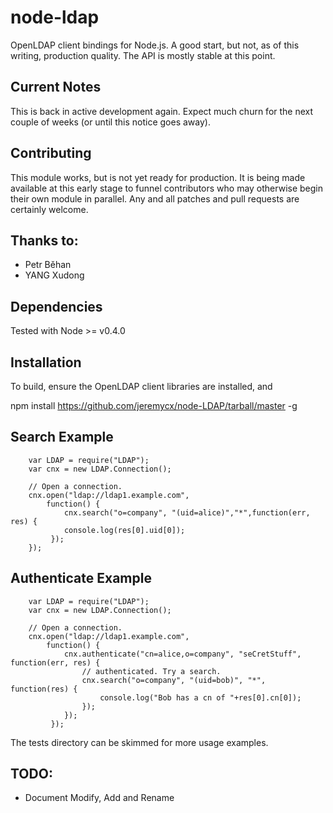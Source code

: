 node-ldap
=========

OpenLDAP client bindings for Node.js. A good start, but not, as of
this writing, production quality. The API is mostly stable at this point.

Current Notes
-------------
This is back in active development again. Expect much churn for the
next couple of weeks (or until this notice goes away).

Contributing
------------

This module works, but is not yet ready for production. It is being
made available at this early stage to funnel contributors who may
otherwise begin their own module in parallel. Any and all patches and
pull requests are certainly welcome.

Thanks to:
----------
* Petr Běhan
* YANG Xudong


Dependencies
------------

Tested with Node >= v0.4.0

Installation
------------

To build, ensure the OpenLDAP client libraries are installed, and

   npm install https://github.com/jeremycx/node-LDAP/tarball/master -g

Search Example
--------------

        var LDAP = require("LDAP");
        var cnx = new LDAP.Connection();
        
        // Open a connection.
        cnx.open("ldap://ldap1.example.com",
            function() {
                cnx.search("o=company", "(uid=alice)","*",function(err, res) {
                console.log(res[0].uid[0]);
             });
        });

Authenticate Example
--------------------

        var LDAP = require("LDAP");
        var cnx = new LDAP.Connection();

        // Open a connection. 
        cnx.open("ldap://ldap1.example.com",
            function() {
                cnx.authenticate("cn=alice,o=company", "seCretStuff", function(err, res) {
                    // authenticated. Try a search.
                    cnx.search("o=company", "(uid=bob)", "*", function(res) {
                        console.log("Bob has a cn of "+res[0].cn[0]);
                    });                                        
                });
             });


The tests directory can be skimmed for more usage examples.


TODO:
-----
* Document Modify, Add and Rename


